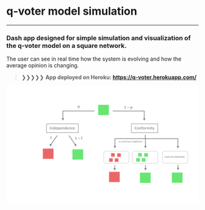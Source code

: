 # q-voter model simulation
---

### Dash app designed for simple simulation and visualization of the q-voter model on a square network.
The user can see in real time how the system is evolving and how the average opinion is changing.

 > ❯❯❯❯❯  **App deployed on Heroku: https://q-voter.herokuapp.com/**

![diagram_2_error](Dok2.png "Diagram 2")
